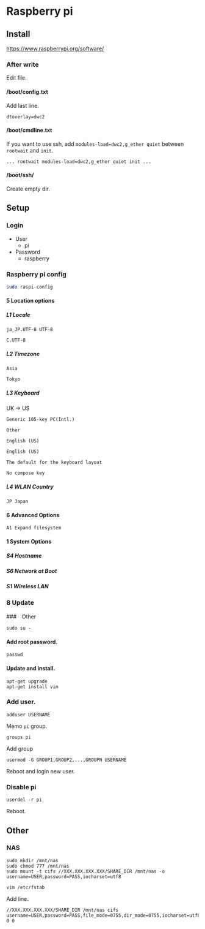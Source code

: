 # Raspberry pi

## Install

https://www.raspberrypi.org/software/

### After write

Edit file.

#### /boot/config.txt

Add last line.

```
dtoverlay=dwc2
```

#### /boot/cmdline.txt

If you want to use ssh, add `modules-load=dwc2,g_ether quiet` between `rootwait` and `init`.

```
... rootwait modules-load=dwc2,g_ether quiet init ...
```

#### /boot/ssh/

Create empty dir.

## Setup

### Login

* User
  * pi
* Password
  * raspberry

### Raspberry pi config

```sh
sudo raspi-config
```

#### 5 Location options

##### L1 Locale

```
ja_JP.UTF-8 UTF-8
```

```
C.UTF-8
```

##### L2 Timezone

```
Asia
```

```
Tokyo
```

##### L3 Keyboard

UK → US

```
Generic 105-key PC(Intl.)
```

```
Other
```

```
English (US)
```

```
English (US)
```

```
The default for the keyboard layout
```

```
No compose key
```

##### L4 WLAN Country

```
JP Japan
```

#### 6 Advanced Options

```
A1 Expand filesystem
```

#### 1 System Options

##### S4 Hostname

##### S6 Network at Boot

##### S1 Wireless LAN

### 8 Update

###　Other

```
sudo su -
```

#### Add root password.

```
passwd
```

#### Update and install.

```
apt-get upgrade
apt-get install vim
```

### Add user.

```
adduser USERNAME
```

Memo `pi` group.

```
groups pi
```

Add group

```
usermod -G GROUP1,GROUP2,...,GROUPN USERNAME
```

Reboot and login new user.

### Disable pi

```
userdel -r pi
```

Reboot.

## Other

### NAS

```
sudo mkdir /mnt/nas
sudo chmod 777 /mnt/nas
sudo mount -t cifs //XXX.XXX.XXX.XXX/SHARE_DIR /mnt/nas -o username=USER,password=PASS,iocharset=utf8
```

```
vim /etc/fstab
```

Add line.

```
//XXX.XXX.XXX.XXX/SHARE_DIR /mnt/nas cifs username=USER,password=PASS,file_mode=0755,dir_mode=0755,iocharset=utf8,uid=1000,gid=1000,forceuid,forcegid,_netdev 0 0
```

